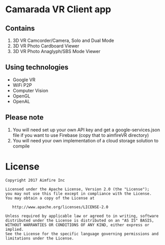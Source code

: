 # Camarada VR Client app 

## Contains
1. 3D VR Camcorder/Camera, Solo and Dual Mode
2. 3D VR Photo Cardboard Viewer
3. 3D VR Photo Anaglyph/SBS Mode Viewer

## Using technologies
- Google VR
- WiFi P2P
- Computer Vision
- OpenGL
- OpenAL

## Please note
1. You will need set up your own API key and get a google-services.json file if you want to use Firebase (copy that to aimfireVR directory) 
2. You will need your own implementation of a cloud storage solution to compile

License
=======

    Copyright 2017 Aimfire Inc

    Licensed under the Apache License, Version 2.0 (the "License");
    you may not use this file except in compliance with the License.
    You may obtain a copy of the License at

       http://www.apache.org/licenses/LICENSE-2.0

    Unless required by applicable law or agreed to in writing, software
    distributed under the License is distributed on an "AS IS" BASIS,
    WITHOUT WARRANTIES OR CONDITIONS OF ANY KIND, either express or implied.
    See the License for the specific language governing permissions and
    limitations under the License.

